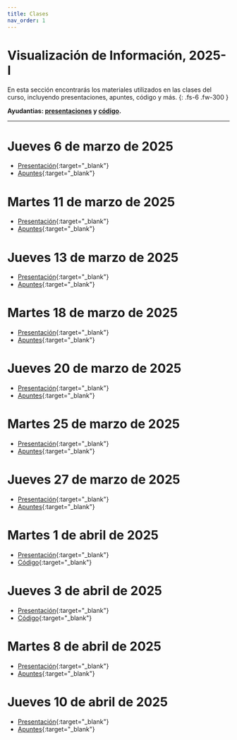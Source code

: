 ```yaml
---
title: Clases
nav_order: 1
---
```


# Visualización de Información, 2025-I

En esta sección encontrarás los materiales utilizados en las clases del curso, incluyendo presentaciones, apuntes, código y más.
{: .fs-6 .fw-300 }

**Ayudantias: [presentaciones](https://infovis-puc-codigo-ayudantia.glitch.me/) y [código](https://glitch.com/edit/#!/infovis-puc-codigo-ayudantia).**

---

# Jueves 6 de marzo de 2025
- [Presentación](https://docs.google.com/presentation/d/12mQmJNBFKV4vEBPv6gaRRGTobFyEJS6ICmW57_8SHaE/edit){:target="_blank"}
- [Apuntes](https://docs.google.com/document/d/1Q9t7KXjZIGf0G5VbpvtaSQF_pMkVLsfqk-_wfmbsHKQ/edit?tab=t.0#heading=h.wrxfpif6r4ny){:target="_blank"}

# Martes 11 de marzo de 2025
- [Presentación](https://docs.google.com/presentation/d/1mcO3HXX69C63aT3UPwotDvqisq-VDkcZj7RDlQK5hpM/edit){:target="_blank"}
- [Apuntes](https://docs.google.com/document/d/1Q9t7KXjZIGf0G5VbpvtaSQF_pMkVLsfqk-_wfmbsHKQ/edit?tab=t.0#heading=h.75um1o7fmlsr){:target="_blank"}

# Jueves 13 de marzo de 2025
- [Presentación](https://docs.google.com/presentation/d/1atDLrv3M60GL3pRq2xPZFAgZJgu1set5017-GkT6AAI/edit){:target="_blank"}
- [Apuntes](https://docs.google.com/document/d/1Q9t7KXjZIGf0G5VbpvtaSQF_pMkVLsfqk-_wfmbsHKQ/edit?tab=t.0#heading=h.az5v6uty1gtd){:target="_blank"}


# Martes 18 de marzo de 2025
- [Presentación](https://docs.google.com/presentation/d/1fJJfuNCPvab1z6ygZHxukXmrlCTmknxj_H8iBXxniLM/edit){:target="_blank"}
- [Apuntes](https://docs.google.com/document/d/1Q9t7KXjZIGf0G5VbpvtaSQF_pMkVLsfqk-_wfmbsHKQ/edit?tab=t.0#heading=h.e0um6x8wnvkv){:target="_blank"}

# Jueves 20 de marzo de 2025
- [Presentación](https://docs.google.com/presentation/d/1BVxCgJ6L-26BmGWNJPA3RBgaQWre-IP9AlCzezU4Wbk/edit){:target="_blank"}
- [Apuntes](https://docs.google.com/document/d/1Q9t7KXjZIGf0G5VbpvtaSQF_pMkVLsfqk-_wfmbsHKQ/edit?tab=t.0#heading=h.kkldwvpjfmwd){:target="_blank"}

# Martes 25 de marzo de 2025
- [Presentación](https://docs.google.com/presentation/d/1JEhtKos38Hgj6gT9rznN9-3q9OeYaLHlKvyaEe0Nh6w/edit){:target="_blank"}
- [Apuntes](https://docs.google.com/document/d/1Q9t7KXjZIGf0G5VbpvtaSQF_pMkVLsfqk-_wfmbsHKQ/edit?tab=t.0#heading=h.h1nxik2gyd3f){:target="_blank"}

# Jueves 27 de marzo de 2025
- [Presentación](https://docs.google.com/presentation/d/1PSINwVYSD3ONZnltCKJS7Czh-AuSrIoArRhnVLlRQlk/edit){:target="_blank"}
- [Apuntes](https://docs.google.com/document/d/1Q9t7KXjZIGf0G5VbpvtaSQF_pMkVLsfqk-_wfmbsHKQ/edit?tab=t.0#heading=h.5n9f6wylfw1f){:target="_blank"}


# Martes 1 de abril de 2025
- [Presentación](https://docs.google.com/presentation/d/1_DvexCtFzW9zxDgyTxfIBsjcs8iwKkpGKOO8soVLN_M/edit){:target="_blank"}
- [Código](https://glitch.com/edit/#!/infovis-code-clases?path=index.html%3A1%3A0){:target="_blank"}

# Jueves 3 de abril de 2025
- [Presentación](https://docs.google.com/presentation/d/1MZR_sjNo7Qs6MCDi-KyVzsX6h01W2Um0rQq63wpIADA/edit){:target="_blank"}
- [Código](https://glitch.com/edit/#!/infovis-code-clases?path=index.html%3A1%3A0){:target="_blank"}







# Martes 8 de abril de 2025
- [Presentación](https://docs.google.com/presentation/d/1IniE1Lfur96nc1HkKNrGgueS7kh4HAaRAdQ_Vvke9d0/edit){:target="_blank"}
- [Apuntes](https://docs.google.com/document/d/1Q9t7KXjZIGf0G5VbpvtaSQF_pMkVLsfqk-_wfmbsHKQ/edit?tab=t.0#heading=h.iv5vsty2sy7l){:target="_blank"}

# Jueves 10 de abril de 2025
- [Presentación](https://docs.google.com/presentation/d/1bxWtC_06af-Jp_UbpBgvP5t96lCej5vyclL2QjP7kN0/edit){:target="_blank"}
- [Apuntes](https://docs.google.com/document/d/1Q9t7KXjZIGf0G5VbpvtaSQF_pMkVLsfqk-_wfmbsHKQ/edit?tab=t.0#heading=h.97zrag8t4trb){:target="_blank"}
